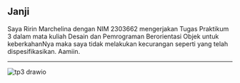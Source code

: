 Janji
---
Saya Ririn Marchelina dengan NIM 2303662 mengerjakan Tugas Praktikum 3 dalam mata kuliah Desain dan Pemrograman Berorientasi Objek untuk keberkahanNya maka saya tidak melakukan kecurangan seperti yang telah dispesifikasikan. Aamiin.

---
![tp3 drawio](https://github.com/user-attachments/assets/a025c57a-8b38-4caa-99d8-5bd519dc4821)
